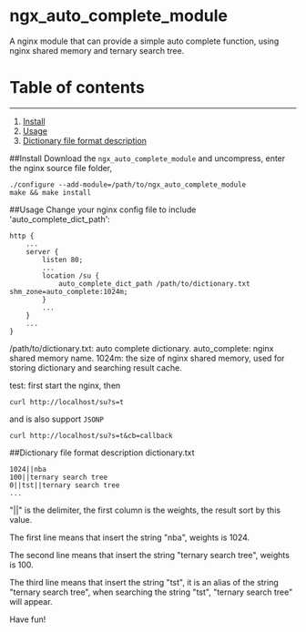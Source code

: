 # ngx_auto_complete_module

A nginx module that can provide a simple auto complete function, using nginx shared memory and ternary search tree.

# Table of contents
-----
1. [Install](#install)
2. [Usage](#usage)
3. [Dictionary file format description](#dictionary-file-format-description)

##Install
Download the `ngx_auto_complete_module` and uncompress, enter the nginx source file folder,

~~~
./configure --add-module=/path/to/ngx_auto_complete_module
make && make install
~~~

##Usage
Change your nginx config file to include 'auto_complete_dict_path':

~~~
http {
    ...
    server {
        listen 80;
        ...
        location /su {
            auto_complete_dict_path /path/to/dictionary.txt shm_zone=auto_complete:1024m;
        }
        ...
    }
    ...
}
~~~

/path/to/dictionary.txt: auto complete dictionary.
auto_complete: nginx shared memory name.
1024m: the size of nginx shared memory, used for storing dictionary and searching result cache.

test: 
first start the nginx, then

~~~
curl http://localhost/su?s=t
~~~

and is also support `JSONP`

~~~
curl http://localhost/su?s=t&cb=callback
~~~

##Dictionary file format description
dictionary.txt

~~~
1024||nba
100||ternary search tree
0||tst||ternary search tree
...
~~~

"||" is the delimiter, the first column is the weights, the result sort by this value.

The first line means that insert the string "nba", weights is 1024.

The second line means that insert the string "ternary search tree", weights is 100.

The third line means that insert the string "tst", it is an alias of the string "ternary search tree", when searching the string "tst", "ternary search tree" will appear.

Have fun!